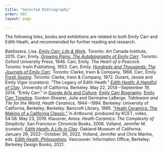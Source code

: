 ```yaml
---
title: "Selected Bibliography"
order: 601
layout: page

---
```


The following links, books and exhibitions are related to both Emily Carr and Edith Heath, and recommended for further reading and research.

Baldissera, Lisa. [*Emily Carr: Life & Work*](https://www.aci-iac.ca/art-books/emily-carr/). Toronto: Art Canada Institute, 2015. 
Carr, Emily. [*Growing Pains: The Autobiography of Emily Carr*](http://dx.doi.org/10.14288/1.0380039). Toronto: Oxford University Press, 1946.
Carr, Emily. *The Heart of a Peacock*. Toronto: Irwin Publishing, 1953. 
Carr, Emily. [*Hundreds and Thousands: The Journals of Emily Carr*](https://open.library.ubc.ca/collections/bcbooks/items/1.0380423). Toronto: Clarke, Irwin & Company, 1966.
Carr, Emily. [*Fresh Seeing*](https://www.fadedpage.com/showbook.php?pid=20200801). Toronto: Clarke, Irwin & Company, 1972. 
Durant, Jessie and Emily Vigor (curators). “The Legacy of Edith Heath.” [*Edith Heath: A Handful of Clay*](https://exhibits.ced.berkeley.edu/exhibits/show/edithheath). University of California, Berkeley. May 22, 2014--September 19, 2014.
“Emily Carr.” in [Google Arts and Culture](https://artsandculture.google.com/entity/emily-carr/m01qjpm?hl=en).
[Emily Carr Biography](https://www.fadedpage.com/csearch.php?author=Carr,%20Emily).
[Emily Carr Timeline](https://royalbcmuseum.bc.ca/visit/exhibitions/online-exhibitions/emily-carr-timeline).
Gordon Shearer, Julie and Germaine LaBerge. *Tableware and Tile for the World, Heath Ceramics, 1944--1994.* Berkeley: University of California, Berkeley; Berkeley: Bancroft Library, 1995.
[“Heath Ceramics: The Making of a California Classic.”](https://www.kcet.org/shows/artbound/episodes/heath-ceramics-the-making-of-a-california-classic) in *Artbound*, produced by KCET, video, 54:58. May 23, 2019. 
Klausner, Amos. *Heath Ceramics: The Complexity of Simplicity*. San Francisco: Chronicle Books, 2006. 
Volland, Jennifer M. (curator). [*Edith Heath: A Life in Clay*](https://museumca.org/exhibit/edith-heath-life-clay). Oakland Museum of California. January 29, 2022--October 30, 2022. 
Volland, Jennifer and Chris Marino, eds. [*Edith Heath: Philosophies*](https://shop.vanartgallery.bc.ca/products/edith-heath-philosophies). Vancouver: Information Office; Berkeley: Berkeley Design Books, 2021.

